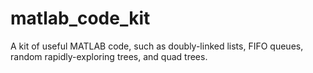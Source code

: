 matlab_code_kit
==============

A kit of useful MATLAB code, such as doubly-linked lists, FIFO queues, random rapidly-exploring trees, and quad trees.
